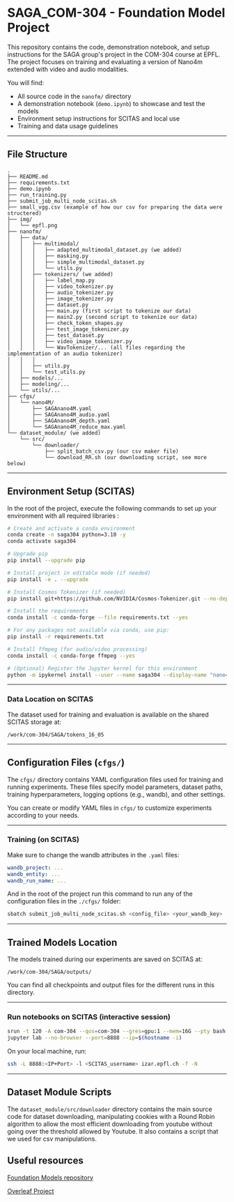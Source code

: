 # SAGA_COM-304 - Foundation Model Project

This repository contains the code, demonstration notebook, and setup instructions for the SAGA group's project in the COM-304 course at EPFL. The project focuses on training and evaluating a version of Nano4m extended with video and audio modalities.

You will find:
- All source code in the `nanofm/` directory
- A demonstration notebook (`demo.ipynb`) to showcase and test the models
- Environment setup instructions for SCITAS and local use
- Training and data usage guidelines

---

## File Structure

```text
.
├── README.md
├── requirements.txt
├── demo.ipynb
├── run_training.py
├── submit_job_multi_node_scitas.sh
├── small_vgg.csv (example of how our csv for preparing the data were structered)
├── img/
│   └── epfl.png
├── nanofm/
│   ├── data/
│   │   ├── multimodal/
│   │   │   ├── adapted_multimodal_dataset.py (we added)
│   │   │   ├── masking.py                      
│   │   │   ├── simple_multimodal_dataset.py
│   │   │   └── utils.py
│   │   ├── tokenizers/ (we added)
│   │   │   ├── label_map.py                  
│   │   │   ├── video_tokenizer.py
│   │   │   ├── audio_tokenizer.py
│   │   │   ├── image_tokenizer.py
│   │   │   ├── dataset.py
│   │   │   ├── main.py (first script to tokenize our data)
│   │   │   ├── main2.py (second script to tokenize our data)
│   │   │   ├── check_token_shapes.py       
│   │   │   ├── test_image_tokenizer.py
│   │   │   ├── test_dataset.py
│   │   │   ├── video_image_tokenizer.py
│   │   │   └── WavTokenizer/... (all files regarding the implementation of an audio tokenizer)
│   │   │       
│   │   ├── utils.py
│   │   └── test_utils.py
│   ├── models/...
│   ├── modeling/...
│   └── utils/...
├── cfgs/
│   └── nano4M/
│       ├── SAGAnano4M.yaml
│       ├── SAGAnano4M_audio.yaml
│       ├── SAGAnano4M_depth.yaml
│       └── SAGAnano4M_reduce_max.yaml
└── dataset_module/ (we added)
    └── src/
        └── downloader/
            ├── split_batch_csv.py (our csv maker file)
            └── download_RR.sh (our downloading script, see more below)
```

---

## Environment Setup (SCITAS)

In the root of the project, execute the following commands to set up your environment with all required libraries :

```bash
# Create and activate a conda environment
conda create -n saga304 python=3.10 -y
conda activate saga304

# Upgrade pip
pip install --upgrade pip

# Install project in editable mode (if needed)
pip install -e . --upgrade

# Install Cosmos Tokenizer (if needed)
pip install git+https://github.com/NVIDIA/Cosmos-Tokenizer.git --no-dependencies

# Install the requirements
conda install -c conda-forge --file requirements.txt --yes

# For any packages not available via conda, use pip:
pip install -r requirements.txt

# Install ffmpeg (for audio/video processing)
conda install -c conda-forge ffmpeg --yes

# (Optional) Register the Jupyter kernel for this environment
python -m ipykernel install --user --name saga304 --display-name "nano4M kernel (saga304)"
```

---

### Data Location on SCITAS

The dataset used for training and evaluation is available on the shared SCITAS storage at:

```
/work/com-304/SAGA/tokens_16_05
```

---
## Configuration Files (`cfgs/`)

The `cfgs/` directory contains YAML configuration files used for training and running experiments. These files specify model parameters, dataset paths, training hyperparameters, logging options (e.g., wandb), and other settings.

You can create or modify YAML files in `cfgs/` to customize experiments according to your needs.

---

### Training (on SCITAS)

Make sure to change the wandb attributes in the `.yaml` files:
```yaml
wandb_project: ...
wandb_entity: ...
wandb_run_name: ...
```
And in the root of the project run this command to run any of the configuration files in the `./cfgs/` folder:
```bash
sbatch submit_job_multi_node_scitas.sh <config_file> <your_wandb_key>
```
---

## Trained Models Location

The models trained during our experiments are saved on SCITAS at:

```
/work/com-304/SAGA/outputs/
```

You can find all checkpoints and output files for the different runs in this directory.

---

### Run notebooks on SCITAS (interactive session)
```bash
srun -t 120 -A com-304 --qos=com-304 --gres=gpu:1 --mem=16G --pty bash
jupyter lab --no-browser --port=8888 --ip=$(hostname -i)
```
On your local machine, run:
```bash
ssh -L 8888:<IP+Port> -l <SCITAS_username> izar.epfl.ch -f -N
```

---

## Dataset Module Scripts

The `dataset_module/src/downloader` directory contains the main source code for dataset downloading, manipulating cookies with a Round Robin algorithm to allow the most efficient downloading from youtube without going over the threshold allowed by Youtube. It also contains a script that we used for csv manipulations.


## Useful resources
[Foundation Models repository](https://github.com/EPFL-VILAB/com-304-FM-project)

[Overleaf Project](https://www.overleaf.com/read/brbpqrkfsnmn#35fa19)

